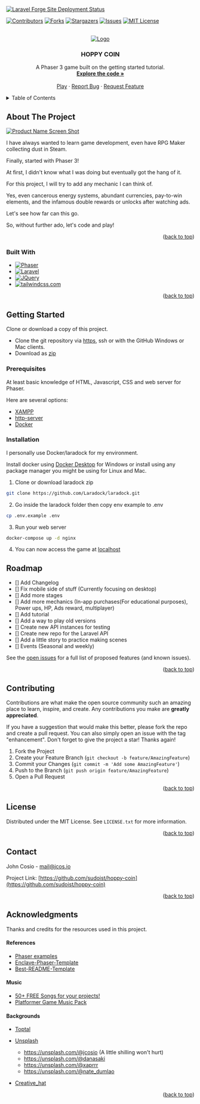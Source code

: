 [![Laravel Forge Site Deployment Status](https://img.shields.io/endpoint?url=https%3A%2F%2Fforge.laravel.com%2Fsite-badges%2Fc5a678a3-9d39-4254-b682-7275f336bfd9%3Fdate%3D1%26commit%3D1&style=plastic)](https://forge.laravel.com/servers/733512/sites/2327253)

<!-- Improved compatibility of back to top link: See: https://github.com/sudoist/hoppy-coin/pull/73 -->
<a name="readme-top"></a>
<!--
*** Thanks for checking out the Best-README-Template. If you have a suggestion
*** that would make this better, please fork the repo and create a pull request
*** or simply open an issue with the tag "enhancement".
*** Don't forget to give the project a star!
*** Thanks again! Now go create something AMAZING! :D
-->



<!-- PROJECT SHIELDS -->
<!--
*** I'm using markdown "reference style" links for readability.
*** Reference links are enclosed in brackets [ ] instead of parentheses ( ).
*** See the bottom of this document for the declaration of the reference variables
*** for contributors-url, forks-url, etc. This is an optional, concise syntax you may use.
*** https://www.markdownguide.org/basic-syntax/#reference-style-links
-->
[![Contributors][contributors-shield]][contributors-url]
[![Forks][forks-shield]][forks-url]
[![Stargazers][stars-shield]][stars-url]
[![Issues][issues-shield]][issues-url]
[![MIT License][license-shield]][license-url]

[comment]: <> ([![LinkedIn][linkedin-shield]][linkedin-url])



<!-- PROJECT LOGO -->
<br />
<div align="center">
  <a href="https://github.com/sudoist/hoppy-coin">
    <img src="https://res.cloudinary.com/langitlupakintoncloud/image/upload/v1713776460/hoppy.co.in/my9ktuo38zek3yf8uecq.png" alt="Logo">
  </a>

<h3 align="center">HOPPY COIN</h3>

  <p align="center">
    A Phaser 3 game built on the getting started tutorial.
    <br />
    <a href="https://github.com/sudoist/hoppy-coin"><strong>Explore the code »</strong></a>
    <br />
    <br />
    <a href="https://hoppy.co.in">Play</a>
    ·
    <a href="https://github.com/sudoist/hoppy-coin/issues/new?labels=bug&template=bug-report---.md">Report Bug</a>
    ·
    <a href="https://github.com/sudoist/hoppy-coin/issues/new?labels=enhancement&template=feature-request---.md">Request Feature</a>
  </p>
</div>



<!-- TABLE OF CONTENTS -->
<details>
  <summary>Table of Contents</summary>
  <ol>
    <li>
      <a href="#about-the-project">About The Project</a>
      <ul>
        <li><a href="#built-with">Built With</a></li>
      </ul>
    </li>
    <li>
      <a href="#getting-started">Getting Started</a>
      <ul>
        <li><a href="#prerequisites">Prerequisites</a></li>
        <li><a href="#installation">Installation</a></li>
      </ul>
    </li>
    <li><a href="#usage">Usage</a></li>
    <li><a href="#roadmap">Roadmap</a></li>
    <li><a href="#contributing">Contributing</a></li>
    <li><a href="#license">License</a></li>
    <li><a href="#contact">Contact</a></li>
    <li><a href="#acknowledgments">Acknowledgments</a></li>
  </ol>
</details>



<!-- ABOUT THE PROJECT -->
## About The Project

[![Product Name Screen Shot][product-screenshot]](https://res.cloudinary.com/langitlupakintoncloud/image/upload/v1713776936/hoppy.co.in/i2vugl2zwoj7bz03wfgh.png)

I have always wanted to learn game development, even have RPG Maker collecting dust in Steam.

Finally, started with Phaser 3!

At first, I didn't know what I was doing but eventually got the hang of it.

For this project, I will try to add any mechanic I can think of.

Yes, even cancerous energy systems, abundant currencies, pay-to-win elements, and the infamous double rewards or unlocks after watching ads.

Let's see how far can this go.

So, without further ado, let's code and play!

<p align="right">(<a href="#readme-top">back to top</a>)</p>



### Built With

* [![Phaser][phaser.io]][phaser-url]
* [![Laravel][Laravel.com]][Laravel-url]
* [![JQuery][JQuery.com]][JQuery-url]
* [![tailwindcss.com][tailwindcss.com]][tailwindcss-url]

<p align="right">(<a href="#readme-top">back to top</a>)</p>



<!-- GETTING STARTED -->
## Getting Started

Clone or download a copy of this project.

* Clone the git repository via [https](https://github.com/sudoist/hoppy-coin.git), ssh or with the GitHub Windows or Mac clients.
* Download as [zip](https://github.com/sudoist/hoppy-coin/archive/refs/heads/master.zip)

### Prerequisites

At least basic knowledge of HTML, Javascript, CSS and web server for Phaser.

Here are several options:

* [XAMPP](https://www.apachefriends.org/)
* [http-server](https://www.npmjs.com/package/http-server)
* [Docker](https://www.docker.com/)


### Installation



I personally use Docker/laradock for my environment.

Install docker using [Docker Desktop](https://www.docker.com/products/docker-desktop/) for Windows or install using any package manager you might be using for Linux and Mac.

1. Clone or download laradock zip
  ```sh
  git clone https://github.com/Laradock/laradock.git
  ```

2. Go inside the laradock folder then copy env example to .env
  ```sh
  cp .env.example .env
  ```

3. Run your web server
  ```sh
  docker-compose up -d nginx
  ```

4. You can now access the game at [localhost](http://localhost/)

<!-- ROADMAP -->
## Roadmap

- [] Add Changelog
- [] Fix mobile side of stuff (Currently focusing on desktop)
- [] Add more stages
- [] Add more mechanics  (In-app purchases(For educational purposes), Power ups, HP, Ads reward, multiplayer)
- [] Add tutorial
- [] Add a way to play old versions
- [] Create new API instances for testing
- [] Create new repo for the Laravel API
- [] Add a little story to practice making scenes
- [] Events (Seasonal and weekly)

See the [open issues](https://github.com/sudoist/hoppy-coin/issues) for a full list of proposed features (and known issues).

<p align="right">(<a href="#readme-top">back to top</a>)</p>



<!-- CONTRIBUTING -->
## Contributing

Contributions are what make the open source community such an amazing place to learn, inspire, and create. Any contributions you make are **greatly appreciated**.

If you have a suggestion that would make this better, please fork the repo and create a pull request. You can also simply open an issue with the tag "enhancement".
Don't forget to give the project a star! Thanks again!

1. Fork the Project
2. Create your Feature Branch (`git checkout -b feature/AmazingFeature`)
3. Commit your Changes (`git commit -m 'Add some AmazingFeature'`)
4. Push to the Branch (`git push origin feature/AmazingFeature`)
5. Open a Pull Request

<p align="right">(<a href="#readme-top">back to top</a>)</p>



<!-- LICENSE -->
## License

Distributed under the MIT License. See `LICENSE.txt` for more information.

<p align="right">(<a href="#readme-top">back to top</a>)</p>



<!-- CONTACT -->
## Contact

John Cosio - mail@jcos.io

Project Link: [https://github.com/sudoist/hoppy-coin](https://github.com/sudoist/hoppy-coin)

<p align="right">(<a href="#readme-top">back to top</a>)</p>



<!-- ACKNOWLEDGMENTS -->
## Acknowledgments

Thanks and credits for the resources used in this project.

#### References

- [Phaser examples](https://labs.phaser.io/)
- [Enclave-Phaser-Template](https://github.com/EnclaveGames/Enclave-Phaser-Template)
- [Best-README-Template](https://github.com/othneildrew/Best-README-Template/tree/master)

#### Music

- [50+ FREE Songs for your projects!](https://tyegamedev.itch.io/50-songs-for-your-projects)
- [Platformer Game Music Pack](https://opengameart.org/content/platformer-game-music-pack)

#### Backgrounds
* [Toptal](https://www.toptal.com/designers/subtlepatterns/restaurant-2/)
* [Unsplash](https://shields.io)
  
    - https://unsplash.com/@jcosio (A little shilling won't hurt)
    - https://unsplash.com/@danasaki
    - https://unsplash.com/@xaprrr
     - https://unsplash.com/@nate_dumlao
- [Creative_hat](https://www.freepik.com/free-vector/brown-torn-paper-design-transparent-background_27923998.htm#query=jagged%20edge&position=36&from_view=keyword&track=ais&uuid=2a5cafbf-70c5-46d5-9a17-3c1e77f9003c)


<p align="right">(<a href="#readme-top">back to top</a>)</p>



<!-- MARKDOWN LINKS & IMAGES -->
<!-- https://www.markdownguide.org/basic-syntax/#reference-style-links -->
[contributors-shield]: https://img.shields.io/github/contributors/sudoist/hoppy-coin.svg?style=for-the-badge
[contributors-url]: https://github.com/sudoist/hoppy-coin/graphs/contributors
[forks-shield]: https://img.shields.io/github/forks/sudoist/hoppy-coin.svg?style=for-the-badge
[forks-url]: https://github.com/sudoist/hoppy-coin/network/members
[stars-shield]: https://img.shields.io/github/stars/sudoist/hoppy-coin.svg?style=for-the-badge
[stars-url]: https://github.com/sudoist/hoppy-coin/stargazers
[issues-shield]: https://img.shields.io/github/issues/sudoist/hoppy-coin.svg?style=for-the-badge
[issues-url]: https://github.com/sudoist/hoppy-coin/issues
[license-shield]: https://img.shields.io/github/license/sudoist/hoppy-coin.svg?style=for-the-badge
[license-url]: https://github.com/sudoist/hoppy-coin/blob/master/LICENSE.txt
[linkedin-shield]: https://img.shields.io/badge/-LinkedIn-black.svg?style=for-the-badge&logo=linkedin&colorB=555
[linkedin-url]: https://linkedin.com/in/othneildrew
[product-screenshot]: https://res.cloudinary.com/langitlupakintoncloud/image/upload/v1713776936/hoppy.co.in/i2vugl2zwoj7bz03wfgh.png
[Next.js]: https://img.shields.io/badge/next.js-000000?style=for-the-badge&logo=nextdotjs&logoColor=white
[Next-url]: https://nextjs.org/
[React.js]: https://img.shields.io/badge/React-20232A?style=for-the-badge&logo=react&logoColor=61DAFB
[React-url]: https://reactjs.org/
[Vue.js]: https://img.shields.io/badge/Vue.js-35495E?style=for-the-badge&logo=vuedotjs&logoColor=4FC08D
[Vue-url]: https://vuejs.org/
[Angular.io]: https://img.shields.io/badge/Angular-DD0031?style=for-the-badge&logo=angular&logoColor=white
[Angular-url]: https://angular.io/
[Svelte.dev]: https://img.shields.io/badge/Svelte-4A4A55?style=for-the-badge&logo=svelte&logoColor=FF3E00
[Svelte-url]: https://svelte.dev/
[Laravel.com]: https://img.shields.io/badge/Laravel-FF2D20?style=for-the-badge&logo=laravel&logoColor=white
[Laravel-url]: https://laravel.com
[Bootstrap.com]: https://img.shields.io/badge/Bootstrap-563D7C?style=for-the-badge&logo=bootstrap&logoColor=white
[Bootstrap-url]: https://getbootstrap.com
[phaser.io]: https://img.shields.io/badge/phaser-FFFFFF?style=for-the-badge&logo=phaser&logoColor=white
[phaser-url]: https://phaser.io/
[JQuery.com]: https://img.shields.io/badge/jQuery-0769AD?style=for-the-badge&logo=jquery&logoColor=white
[JQuery-url]: https://jquery.com
[tailwindcss.com]: https://img.shields.io/badge/tailwindcss-0F172A?style=for-the-badge&logo=tailwindcss&logoColor=white
[tailwindcss-url]: https://tailwindcss.com/